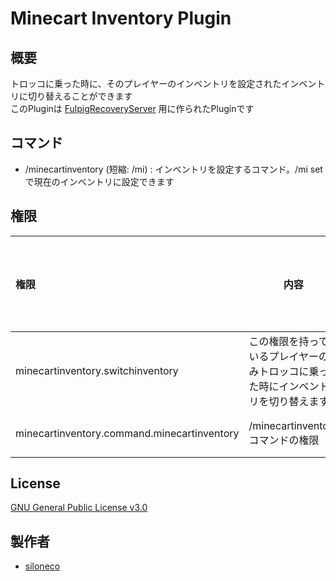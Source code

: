# Minecart Inventory Plugin

## 概要
トロッコに乗った時に、そのプレイヤーのインベントリを設定されたインベントリに切り替えることができます  
このPluginは [FulpigRecoveryServer](https://minecraft.jp/servers/5bcd99a4a9b0bd00d6008355) 用に作られたPluginです  

## コマンド
* /minecartinventory (短縮: /mi) : インベントリを設定するコマンド。/mi setで現在のインベントリに設定できます

## 権限
| 権限 | 内容 | デフォルト値 |
|:-----------|------------|------------:|
| minecartinventory.switchinventory | この権限を持っているプレイヤーのみトロッコに乗った時にインベントリを切り替えます | 全員 |
| minecartinventory.command.minecartinventory | /minecartinventoryコマンドの権限 | OPのみ |

## License
[GNU General Public License v3.0](LICENSE)

## 製作者

* [siloneco](https://github.com/siloneco)